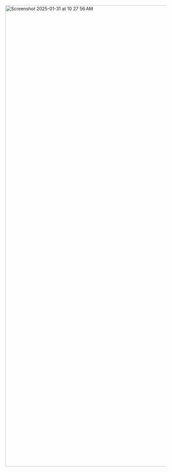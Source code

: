 



<img width="1440" alt="Screenshot 2025-01-31 at 10 27 56 AM" src="https://github.com/user-attachments/assets/60c84ec5-5d74-4188-98c9-c635a3aa9a17" />
